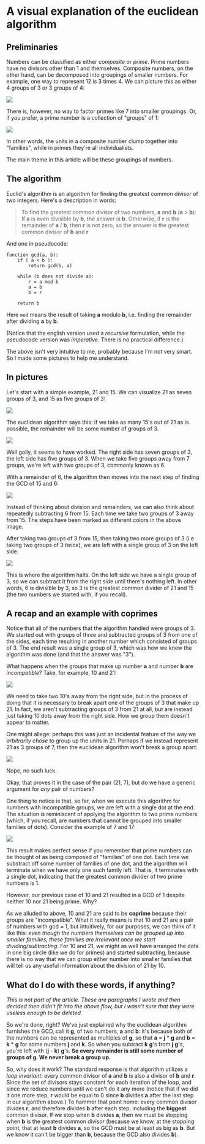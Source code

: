 # A visual explanation of the euclidean algorithm

## Preliminaries

Numbers can be classified as either *composite* or *prime*. Prime numbers have no divisors other than 1 and themselves. Composite numbers, on the other hand, can be decomposed into groupings of smaller numbers. For example, one way to represent 12 is 3 times 4. We can picture this as either 4 groups of 3 or 3 groups of 4:

![](images/twelve.png)

There is, however, no way to factor primes like 7 into smaller groupings. Or, if you prefer, a prime number is a collection of "groups" of 1:

![](images/seven.png)

In other words, the units in a composite number clump together into "families",     while in primes they're all individualists.

The main theme in this article will be these groupings of numbers.

## The algorithm
Euclid's algorithm is an algorithm for finding the greatest common divisor of two integers. Here's a description in words:

  > To find the greatest common divisor of two numbers, **a** and **b** (**a** > **b**):
  > If **a** is even divisible by **b**, the answer is **b**.
  > Otherwise, if **r** is the remainder of **a** / **b**, then **r** is not zero, so the answer is the greatest common divisor of **b** and **r**

And one in pseudocode:

    function gcd(a, b):
        if ( a < b ):
            return gcd(b, a)

        while (b does not divide a):
            r = a mod b
            a = b
            b = r
        
        return b

Here `mod` means the result of taking **a** modulo **b**, i.e. finding the remainder after dividing **a** by **b**.

(Notice that the english version used a *recursive* formulation, while the pseudocode version was *imperative*. There is no practical difference.)

The above isn't very intuitive to me, probably because I'm not very smart. So I made some pictures to help me understand.

## In pictures

Let's start with a simple example, 21 and 15. We can visualize 21 as seven groups of 3, and 15 as five groups of 3:

![](images/21_15.png)

The euclidean algorithm says this: if we take as many 15's out of 21 as is possible, the remainder will be some number of groups of 3.

![](images/21_15_rem1.png)

Well golly, it seems to have worked. The right side has seven groups of 3, the left side has five groups of 3. When we take five groups away from 7 groups, we're left with two groups of 3, commonly known as 6.

With a remainder of 6, the algorithm then moves into the next step of finding the GCD of 15 and 6:

![](images/21_15_rem2.png)

Instead of thinking about division and remainders, we can also think about repeatedly subtracting 6 from 15. Each time we take two groups of 3 away from 15. The steps have been marked as different colors in the above image.

After taking two groups of 3 from 15, then taking two more groups of 3 (i.e taking two groups of 3 *twice*), we are left with a single group of 3 on the left side.

![](images/21_15_rem3.png)

This is where the algorithm halts. On the left side we have a single group of 3, so we can subtract it from the right side until there's nothing left. In other words, 6 is divisible by 3, so 3 is the greatest common divider of 21 and 15 (the two numbers we started with, if you recall).

## A recap and an example with coprimes
Notice that all of the numbers that the algorithm handled were groups of 3. We started out with groups of three and subtracted groups of 3 from one of the sides, each time resulting in another number which consisted of groups of 3. The end result was a single group of 3, which was how we knew the algorithm was done (and that the answer was "3").

What happens when the groups that make up number **a** and number **b** are *incompatible*? Take, for example, 10 and 21:

![](images/21_10_rem1.png)

We need to take two 10's away from the right side, but in the process of doing that it is necessary to break apart one of the groups of 3 that make up 21. In fact, we aren't subtracting groups of 3 from 21 at all, but are instead just taking 10 dots away from the right side. How we group them doesn't appear to matter.

One might allege: perhaps this was just an incidental feature of the way we *arbitrarily chose* to group up the units in 21. Perhaps if we instead represent 21 as 3 groups of 7, then the euclidean algorithm won't break a group apart:

![](images/21_10_rem1_reorder.png)

Nope, no such luck. 

Okay, that proves it in the case of the pair (21, 7), but do we have a generic argument for *any* pair of numbers?

One thing to notice is that, so far, when we execute this algorithm for numbers with incompatible groups, we are left with a single dot at the end. The situation is reminiscent of applying the algorithm to two prime numbers (which, if you recall, are numbers that cannot be grouped into smaller families of dots). Consider the example of 7 and 17:

![](images/7_17.png)

This result makes perfect sense if you remember that prime numbers can be thought of as being composed of "families" of one dot. Each time we substract off some number of families of one dot, and the algorithm will terminate when we have only one such family left. That is, it terminates with a single dot, indicating that the greatest common divider of two prime numbers is 1.

However, our previous case of 10 and 21 resulted in a GCD of 1 despite neither 10 nor 21 being prime. Why?

As we alluded to above, 10 and 21 are said to be **coprime** because their groups are "incompatible". What it really means is that 10 and 21 are a pair of numbers with gcd = 1, but intuitively, for our purposes, we can think of it like this: *even though the numbers themselves can be grouped up into smaller families, these families are irrelevant once we start dividing/subtracting*. For 10 and 21, we might as well have arranged the dots in one big circle (like we do for primes) and started subtracting, because there is no way that we can group either number into smaller families that will tell us any useful information about the division of 21 by 10.



## What do I do with these words, if anything?
*This is not part of the article. These are paragraphs I wrote and then decided then didn't fit into the above flow, but I wasn't sure that they were useless enough to be deleted.*

So we're done, right? We've just explained why the euclidean algorithm furnishes the GCD, call it **g**, of two numbers, **a** and **b**: it's because both of the numbers can be represented as multiples of **g**, so that **a** = **j** * **g** and **b** = **k** * **g** for some numbers **j** and **k**. So when you subtract **k** **g**'s from **j** **g**'s, you're left with (**j** - **k**) **g**'s. **So every remainder is still some number of groups of g. We never break a group up.**

So, why does it work? The standard response is that algorithm utilizes a *loop invariant*: every common divisor of **a** and **b** is also a divisor of **b** and **r**. Since the set of divisors stays constant for each iteration of the loop, and since we reduce numbers until we can't do it any more (notice that if we did it one more step, **r** would be equal to 0 since **b** divides **a** after the last step in our algorithm above.) To hammer that point home: every common divisor divides **r**, and therefore divides **b** after each step, including the **biggest** common divisor. If we stop when **b** divides **a**, then we must be stopping when **b** is the greatest common divisor (because we know, at the stopping point, that at least **b** divides **a**, so the GCD must be at least as big as **b**. But we know it can't be bigger than **b**, because the GCD also divides **b**).
